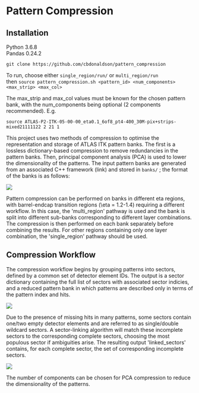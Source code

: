 # Pattern Compression
## Installation

Python 3.6.8  
Pandas 0.24.2

```git clone https://github.com/cbdonaldson/pattern_compression```


To run, choose either ```single_region/run/``` or ```multi_region/run```  
then ```source pattern_compression.sh <pattern_id> <num_components> <max_strip> <max_col>```  

The max_strip and max_col values must be known for the chosen pattern bank, with the num_components being optional (2 components recommended). E.g.

```source ATLAS-P2-ITK-05-00-00_eta0.1_6of8_pt4-400_30M-pix+strips-mixed21111122 2 21 1``` 


This project uses two methods of compression to optimise the representation and storage of ATLAS ITK pattern banks. The first is a lossless dictionary-based compression to remove redundancies in the pattern banks. Then, principal component analysis (PCA) is used to lower the dimensionality of the patterns. The input pattern banks are generated from an associated C++ framework (link) and stored in ```banks/``` ; the format of the banks is as follows:


![](https://github.com/cbdonaldson/pattern_compression/blob/master/images/pattern_format.png)

Pattern compression can be performed on banks in different eta regions, with barrel-endcap transition regions (\eta = 1.2-1.4) requiring a different workflow. In this case, the 'multi_region' pathway is used and the bank is split into different sub-banks corresponding to different layer combinations. The compression is then performed on each bank separately before combining the results. For other regions containing only one layer combination, the 'single_region' pathway should be used.

## Compression Workflow

The compression workflow begins by grouping patterns into sectors, defined by a common set of detector element IDs. The output is a sector dictionary containing the full list of sectors with associated sector indicies, and a reduced pattern bank in which patterns are described only in terms of the pattern index and hits.

![](https://github.com/cbdonaldson/pattern_compression/blob/master/images/dictionary_compression.png)

Due to the presence of missing hits in many patterns, some sectors contain one/two empty detector elements and are referred to as single/double wildcard sectors. A sector-linking algorithm will match these incomplete sectors to the corresponding complete sectors, choosing the most populous sector if ambiguities arise. The resulting output 'linked_sectors' contains, for each complete sector, the set of corresponding incomplete sectors.

![](https://github.com/cbdonaldson/pattern_compression/blob/master/images/sector_linking.png)

The number of components can be chosen for PCA compression to reduce the dimensionality of the patterns. 









